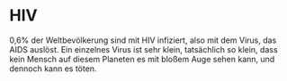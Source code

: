 # HIV

0,6% der Weltbevölkerung sind mit HIV infiziert, also mit dem Virus, das AIDS
auslöst. Ein einzelnes Virus ist sehr klein, tatsächlich so klein, dass kein
Mensch auf diesem Planeten es mit bloßem Auge sehen kann, und dennoch kann es
töten.
